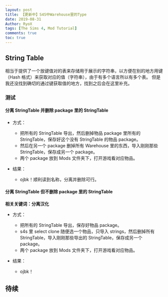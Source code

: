 ```yaml
---
layout: post
title: 【更新中】S4S中Warehouse里的Type
date: 2019-08-31
Author: RyoX
tags: [The Sims 4, Mod Tutorial]
comments: true
toc: true
---
```


## String Table

相当于提供了一个放键值对的表来存储用于展示的字符串，以方便在别的地方用键（Hash 格式）来获取对应的值（字符串），由于有多个语言所以有多个表。
但是我还没找到确切的通过键获取值的地方，找到之后会在这里补充。

<!--break-->

### 测试

#### 分离 StringTable 并删除 package 里的 StringTable

- 方式：

  - 把所有的 StringTable 导出，然后删掉物品 package 里所有的 StringTable，保存好这个没有 StringTable 的物品 package。
  - 然后在另一个 package 删掉所有 Warehouse 里的东西，导入刚刚那些 StringTable，保存成另一个 package。
  - 两个 package 放到 Mods 文件夹下，打开游戏看对应物品。

- 结果：

  - ojbk！顺利读到名称，分离并删除可行。

#### 分离 StringTable 但不删除 package 里的 StringTable

**相关关键词：分离汉化**

- 方式：

  - 把所有的 StringTable 导出，保存好物品 package。
  - s4s 里 select clone 随便选一个物品，只导入 strings，然后删掉所有 StringTable，导入刚刚那些导出的 StringTable，保存成另一个 package。
  - 两个 package 放到 Mods 文件夹下，打开游戏看对应物品。

- 结果：

  - ojbk！

## 待续
